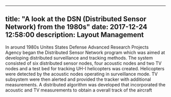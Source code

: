 
---
title:  "A look at the DSN (Distributed Sensor Network) from the 1980s"
date:   2017-12-24 12:58:00
description: Layout Management
---


In around 1980s Unites States Defense Advanced Research Projects Agency began the Distributed Sensor Network program which was aimed at developing distributed surveillance and tracking methods. The system consisted of six distributed sensor nodes, four acoustic nodes and two TV nodes and a test bed for tracking UH-I helicopters was created. Helicopters were detected by the acoustic nodes operating in surveillance mode. TV subsystem were then alerted and provided the tracker with additional measurements. A distributed algorithm was developed that incorporated the acoustic and TV measurements to obtain a overall track of the aircraft



